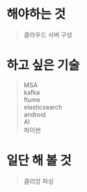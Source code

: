 # 해야하는 것  
>클라우드 서버 구성
>

# 하고 싶은 기술  
>MSA  
>kafka  
>flume  
>elasticsearch  
>android  
>AI  
>파이썬  


# 일단 해 볼 것
>클리앙 파싱

